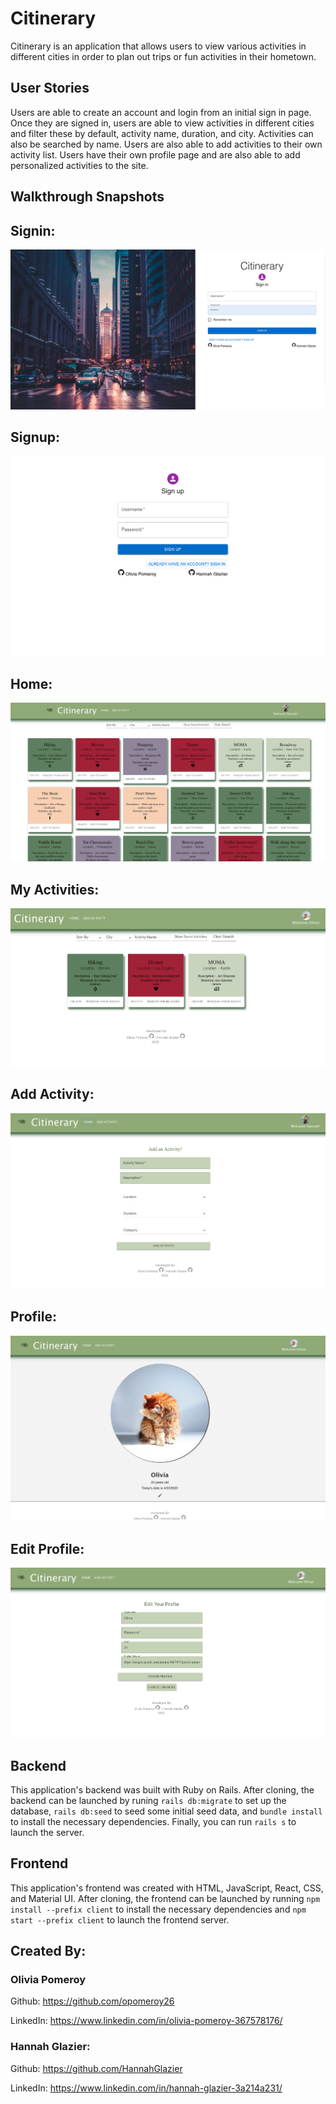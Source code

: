 # Citinerary
Citinerary is an application that allows users to view various activities in different cities in order to plan out trips or fun activities in their hometown. 

## User Stories
Users are able to create an account and login from an initial sign in page. Once they are signed in, users are able to view activities in different cities and filter these by default, activity name, duration, and city. Activities can also be searched by name. Users are also able to add activities to their own activity list. Users have their own profile page and are also able to add personalized activities to the site. 

## Walkthrough Snapshots

## Signin:
![screenshot of signin page](./client/public/Images/Signin.png)

## Signup:
![screenshot of signup page](./client/public/Images/Signup.png)

## Home:
![screenshot of homepage](./client/public/Images/Home.png)

## My Activities:
![screenshot of my activities page](./client/public/Images/MyActivities.png)

## Add Activity:
![screenshot of add activity page](./client/public/Images/AddActivity.png)

## Profile:
![screenshot of profile page](./client/public/Images/Profile.png)

## Edit Profile:
![screenshot of edit profile page](./client/public/Images/Edit.png)

## Backend
This application's backend was built with Ruby on Rails. After cloning, the backend can be launched by runing `rails db:migrate` to set up the database, `rails db:seed` to seed some initial seed data, and `bundle install` to install the necessary dependencies. Finally, you can run `rails s` to launch the server.

## Frontend
This application's frontend was created with HTML, JavaScript, React, CSS, and Material UI. After cloning, the frontend can be launched by running `npm install --prefix client` to install the necessary dependencies and `npm start --prefix client` to launch the frontend server. 

## Created By:

### Olivia Pomeroy

Github: https://github.com/opomeroy26

LinkedIn: https://www.linkedin.com/in/olivia-pomeroy-367578176/

### Hannah Glazier:

Github: https://github.com/HannahGlazier

LinkedIn: https://www.linkedin.com/in/hannah-glazier-3a214a231/